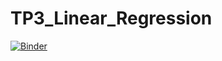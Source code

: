 # TP3_Linear_Regression
[![Binder](https://mybinder.org/badge_logo.svg)](https://mybinder.org/v2/gh/GhadaHirch/TP3_Linear_Regression.git/master)
